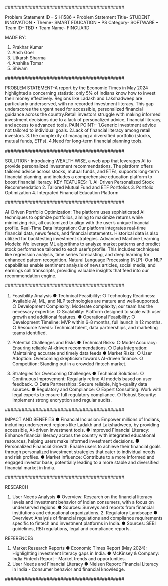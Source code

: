 ###########################################

Problem Statement ID – SIH1586
• Problem Statement Title- STUDENT
INNOVATION
• Theme- SMART EDUCATION
• PS Category- SOFTWARE
• Team ID- TBD
• Team Name- FINGUARD

MADE BY:
1. Prakhar Kumar
2. Ansh Goel
3. Utkarsh Sharma
4. Anshika Tomar
5. Shivam

###########################################

PROBLEM STATEMENT-A report by the Economic Times in May 2024 highlighted a concerning statistic: only 5% of Indians know how to invest their money effectively. Regions like Ladakh and Lakshadweep are particularly underserved, with no recorded investment literacy. This gap underscores the urgent need for accessible, personalized financial guidance across the country.Retail investors struggle with making informed investment decisions due to a lack of personalized advice, financial literacy, and access to advanced tools.
PAIN POINT:- 1.Generic investment advice not tailored to individual goals. 
             2.Lack of financial literacy among retail investors.
             3.The complexity of managing a diversified portfolio (stocks, mutual funds, ETFs). 
             4.Need for long-term financial planning tools.

###########################################

SOLUTION- Introducing WEALTH WISE, a web app that leverages AI to provide personalized investment recommendations. The platform offers tailored advice across stocks, mutual funds, and ETFs, supports long-term financial planning, and includes a comprehensive education platform to boost financial literacy.
KEY FEATURES:-1. AI-Driven Personalized Stock Recommendation 
              2. Tailored Mutual Fund and ETF Portfolios
              3. Portfolio Optimization
              4. Integrated Financial Education Platform

###########################################

AI-Driven Portfolio Optimization: The platform uses sophisticated AI techniques to optimize portfolios, aiming to maximize returns while minimizing risk, all customized to align with the user’s unique financial profile.
Real-Time Data Integration: Our platform integrates real-time financial data, news feeds, and financial statements. Historical data is also utilized for backtesting investment strategies. 
Advanced Machine Learning Models: We leverage ML algorithms to analyze market patterns and predict stock performance tailored to each user’s profile. This includes techniques like regression analysis, time series forecasting, and deep learning for enhanced pattern recognition.
Natural Language Processing (NLP): Our NLP capabilities enable sentiment analysis of news articles, social media, and earnings call transcripts, providing valuable insights that feed into our recommendation engine.

###########################################

1. Feasibility Analysis
● Technical Feasibility:
○ Technology Readiness: Available AI, ML, and NLP technologies are mature and
well-supported.
○ Development Complexity: Moderate complexity; our team has the necessary expertise.
○ Scalability: Platform designed to scale with user growth and additional features.
● Operational Feasibility:
○ Development Timeline: MVP within 6-8 months, full launch in 12 months.
○ Resource Needs: Technical talent, data partnerships, and marketing teams identified.

2. Potential Challenges and Risks
● Technical Risks:
○ Model Accuracy: Ensuring reliable AI-driven
recommendations.
○ Data Integration: Maintaining accurate and timely data
feeds
● Market Risks:
○ User Adoption: Overcoming skepticism towards AI-driven finance.
○ Competition: Standing out in a crowded fintech market.

3. Strategies for Overcoming Challenges
● Technical Solutions:
○ Continuous Improvement: Regularly refine AI models
based on user feedback.
○ Data Partnerships: Secure reliable, high-quality data
sources.
● Regulatory and Compliance:
○ Expert Consulting: Work with legal experts to ensure full regulatory compliance.
○ Robust Security: Implement strong encryption and regular audits.

###########################################

IMPACT AND BENEFITS
● Financial Inclusion: Empower millions of Indians, including underserved regions like Ladakh and Lakshadweep, by providing accessible, AI-driven investment tools.
● Improved Financial Literacy: Enhance financial literacy across the country with integrated educational resources, helping users make informed investment decisions.
● Personalized Financial Growth: Enable users to achieve their financial goals through personalized investment strategies that cater to individual needs and risk profiles.
● Market Influence: Contribute to a more informed and engaged investor base, potentially leading to a more stable and diversified financial market in India.

###########################################

RESEARCH
1. User Needs Analysis
● Overview: Research on the financial literacy levels and investment behavior of Indian consumers, with a focus on underserved regions.
● Sources: Surveys and reports from financial institutions and educational organizations. 2. Regulatory Landscape
● Overview: Analysis of financial regulations and compliance requirements specific to fintech and investment platforms in India.
● Sources: SEBI guidelines, RBI regulations, legal and compliance reports.

REFERENCES
1. Market Research Reports
● Economic Times Report (May 2024): Highlighting investment literacy gaps in India.
● McKinsey & Company: India Fintech Report - Market trends and opportunities.
2. User Needs and Financial Literacy
● Nielsen Report: Financial Literacy in India - Consumer behavior and financial knowledge.

###########################################
